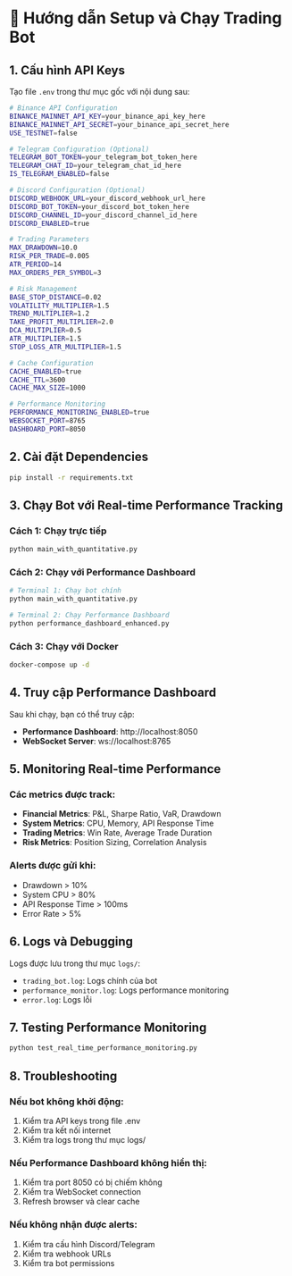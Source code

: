 # 🚀 Hướng dẫn Setup và Chạy Trading Bot

## 1. Cấu hình API Keys

Tạo file `.env` trong thư mục gốc với nội dung sau:

```bash
# Binance API Configuration
BINANCE_MAINNET_API_KEY=your_binance_api_key_here
BINANCE_MAINNET_API_SECRET=your_binance_api_secret_here
USE_TESTNET=false

# Telegram Configuration (Optional)
TELEGRAM_BOT_TOKEN=your_telegram_bot_token_here
TELEGRAM_CHAT_ID=your_telegram_chat_id_here
IS_TELEGRAM_ENABLED=false

# Discord Configuration (Optional)
DISCORD_WEBHOOK_URL=your_discord_webhook_url_here
DISCORD_BOT_TOKEN=your_discord_bot_token_here
DISCORD_CHANNEL_ID=your_discord_channel_id_here
DISCORD_ENABLED=true

# Trading Parameters
MAX_DRAWDOWN=10.0
RISK_PER_TRADE=0.005
ATR_PERIOD=14
MAX_ORDERS_PER_SYMBOL=3

# Risk Management
BASE_STOP_DISTANCE=0.02
VOLATILITY_MULTIPLIER=1.5
TREND_MULTIPLIER=1.2
TAKE_PROFIT_MULTIPLIER=2.0
DCA_MULTIPLIER=0.5
ATR_MULTIPLIER=1.5
STOP_LOSS_ATR_MULTIPLIER=1.5

# Cache Configuration
CACHE_ENABLED=true
CACHE_TTL=3600
CACHE_MAX_SIZE=1000

# Performance Monitoring
PERFORMANCE_MONITORING_ENABLED=true
WEBSOCKET_PORT=8765
DASHBOARD_PORT=8050
```

## 2. Cài đặt Dependencies

```bash
pip install -r requirements.txt
```

## 3. Chạy Bot với Real-time Performance Tracking

### Cách 1: Chạy trực tiếp
```bash
python main_with_quantitative.py
```

### Cách 2: Chạy với Performance Dashboard
```bash
# Terminal 1: Chạy bot chính
python main_with_quantitative.py

# Terminal 2: Chạy Performance Dashboard
python performance_dashboard_enhanced.py
```

### Cách 3: Chạy với Docker
```bash
docker-compose up -d
```

## 4. Truy cập Performance Dashboard

Sau khi chạy, bạn có thể truy cập:

- **Performance Dashboard**: http://localhost:8050
- **WebSocket Server**: ws://localhost:8765

## 5. Monitoring Real-time Performance

### Các metrics được track:
- **Financial Metrics**: P&L, Sharpe Ratio, VaR, Drawdown
- **System Metrics**: CPU, Memory, API Response Time
- **Trading Metrics**: Win Rate, Average Trade Duration
- **Risk Metrics**: Position Sizing, Correlation Analysis

### Alerts được gửi khi:
- Drawdown > 10%
- System CPU > 80%
- API Response Time > 100ms
- Error Rate > 5%

## 6. Logs và Debugging

Logs được lưu trong thư mục `logs/`:
- `trading_bot.log`: Logs chính của bot
- `performance_monitor.log`: Logs performance monitoring
- `error.log`: Logs lỗi

## 7. Testing Performance Monitoring

```bash
python test_real_time_performance_monitoring.py
```

## 8. Troubleshooting

### Nếu bot không khởi động:
1. Kiểm tra API keys trong file .env
2. Kiểm tra kết nối internet
3. Kiểm tra logs trong thư mục logs/

### Nếu Performance Dashboard không hiển thị:
1. Kiểm tra port 8050 có bị chiếm không
2. Kiểm tra WebSocket connection
3. Refresh browser và clear cache

### Nếu không nhận được alerts:
1. Kiểm tra cấu hình Discord/Telegram
2. Kiểm tra webhook URLs
3. Kiểm tra bot permissions 